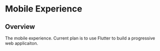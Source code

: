 # Mobile Experience

## Overview

The mobile experience. Current plan is to use Flutter to build a progressive web applicaiton.
